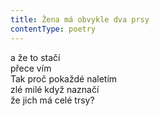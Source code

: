 ```yaml
---
title: Žena má obvykle dva prsy
contentType: poetry
---
```


<section>

a že to stačí  
přece vím  
Tak proč pokaždé naletím  
zlé milé když naznačí  
že jich má celé trsy?

</section>
